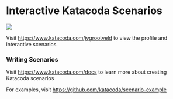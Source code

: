 # Interactive Katacoda Scenarios

[![](http://shields.katacoda.com/katacoda/jvgrootveld/count.svg)](https://www.katacoda.com/jvgrootveld "Get your profile on Katacoda.com")

Visit https://www.katacoda.com/jvgrootveld to view the profile and interactive scenarios

### Writing Scenarios
Visit https://www.katacoda.com/docs to learn more about creating Katacoda scenarios

For examples, visit https://github.com/katacoda/scenario-example
